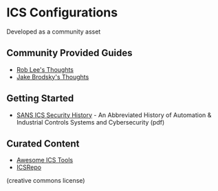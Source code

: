 # ICS Configurations

Developed as a community asset

## Community Provided Guides

* [Rob Lee's Thoughts](roblee.md)
* [Jake Brodsky's Thoughts](scadamagICSLab.md)

## Getting Started

* [SANS ICS Security History](https://ics.sans.org/media/An-Abbreviated-History-of-Automation-and-ICS-Cybersecurity.pdf) - An Abbreviated History of Automation & Industrial Controls Systems and Cybersecurity (pdf)

## Curated Content

* [Awesome ICS Tools](https://github.com/hslatman/awesome-industrial-control-system-security)
* [ICSRepo](https://github.com/MDudek-ICS)

(creative commons license)
